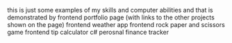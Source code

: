 this is just some examples of my skills and computer abilities and that is demonstrated by
frontend portfolio page (with links to the other projects shown on the page)
frontend weather app
frontend rock paper and scissors game 
frontend tip calculator 
c# perosnal finance tracker 
